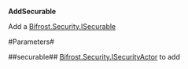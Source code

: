 **AddSecurable**

Add a [Bifrost.Security.ISecurable](Bifrost.Security.ISecurable)

#Parameters#


##securable##
[Bifrost.Security.ISecurityActor](Bifrost.Security.ISecurityActor) to add
